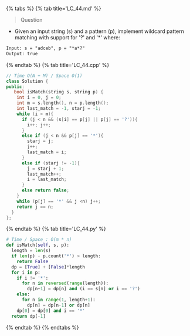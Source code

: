 {% tabs %}
{% tab title='LC_44.md' %}

> Question

* Given an input string (s) and a pattern (p), implement wildcard pattern matching with support for '?' and '*' where:

```txt
Input: s = "adceb", p = "*a*?"
Output: true
```

{% endtab %}
{% tab title='LC_44.cpp' %}

```cpp
// Time O(N + M) / Space O(1)
class Solution {
public:
   bool isMatch(string s, string p) {
    int i = 0, j = 0;
    int m = s.length(), n = p.length();
    int last_match = -1, starj = -1;
    while (i < m){
      if (j < n && (s[i] == p[j] || p[j] == '?')){
        i++; j++;
      }
      else if (j < n && p[j] == '*'){
        starj = j;
        j++;
        last_match = i;
      }
      else if (starj != -1){
        j = starj + 1;
        last_match++;
        i = last_match;
      }
      else return false;
    }
    while (p[j] == '*' && j <n) j++;
    return j == n;
  }
};
```

{% endtab %}
{% tab title='LC_44.py' %}

```py
# Time / Space : O(m * n)
def isMatch(self, s, p):
  length = len(s)
  if len(p) - p.count('*') > length:
    return False
  dp = [True] + [False]*length
  for i in p:
    if i != '*':
      for n in reversed(range(length)):
        dp[n+1] = dp[n] and (i == s[n] or i == '?')
    else:
      for n in range(1, length+1):
        dp[n] = dp[n-1] or dp[n]
    dp[0] = dp[0] and i == '*'
  return dp[-1]
```

{% endtab %}
{% endtabs %}
